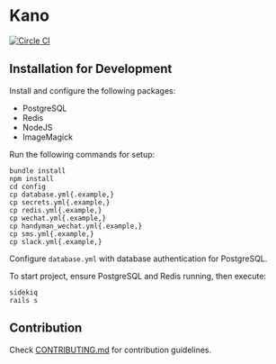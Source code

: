 # Kano
[![Circle CI](https://circleci.com/gh/nobrick/kano.svg?style=svg&circle-token=524e74c362b8210de373f211ff35129cfaaf7a7a)](https://circleci.com/gh/nobrick/kano)

## Installation for Development
Install and configure the following packages:
- PostgreSQL
- Redis
- NodeJS
- ImageMagick

Run the following commands for setup:
```
bundle install
npm install
cd config
cp database.yml{.example,}
cp secrets.yml{.example,}
cp redis.yml{.example,}
cp wechat.yml{.example,}
cp handyman_wechat.yml{.example,}
cp sms.yml{.example,}
cp slack.yml{.example,}
```

Configure `database.yml` with database authentication for PostgreSQL.

To start project, ensure PostgreSQL and Redis running, then execute:
```
sidekiq
rails s
```

## Contribution
Check [CONTRIBUTING.md](https://github.com/nobrick/kano/blob/master/CONTRIBUTING.md) for contribution guidelines.
